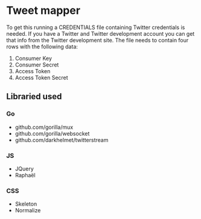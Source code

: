 # Tweet mapper

To get this running a CREDENTIALS file containing Twitter credentials is
needed. If you have a Twitter and Twitter development account you can get that
info from the Twitter development site. The file needs to contain four rows
with the following data:

1. Consumer Key
2. Consumer Secret
3. Access Token
4. Access Token Secret

## Libraried used

### Go

* github.com/gorilla/mux
* github.com/gorilla/websocket
* github.com/darkhelmet/twitterstream

### JS

* JQuery
* Raphaël

### CSS

* Skeleton
* Normalize
